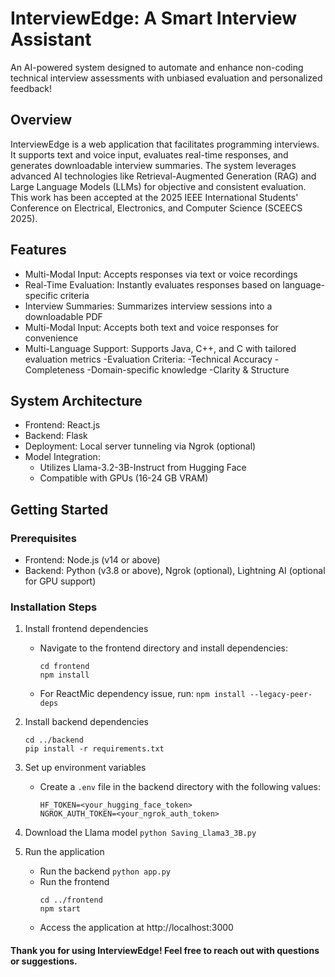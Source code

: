 # InterviewEdge: A Smart Interview Assistant
An AI-powered system designed to automate and enhance non-coding technical interview assessments with unbiased evaluation and personalized feedback!

## Overview
InterviewEdge is a web application that facilitates programming interviews. It supports text and voice input, evaluates real-time responses, and generates downloadable interview summaries. The system leverages advanced AI technologies like Retrieval-Augmented Generation (RAG) and Large Language Models (LLMs) for objective and consistent evaluation.
This work has been accepted at the 2025 IEEE International Students' Conference on Electrical, Electronics, and Computer Science (SCEECS 2025).


## Features
- Multi-Modal Input: Accepts responses via text or voice recordings
- Real-Time Evaluation: Instantly evaluates responses based on language-specific criteria
- Interview Summaries: Summarizes interview sessions into a downloadable PDF
- Multi-Modal Input: Accepts both text and voice responses for convenience
- Multi-Language Support: Supports Java, C++, and C with tailored evaluation metrics
-Evaluation Criteria:
  -Technical Accuracy
  -Completeness
  -Domain-specific knowledge
  -Clarity & Structure


## System Architecture
- Frontend: React.js
- Backend: Flask
- Deployment: Local server tunneling via Ngrok (optional)
- Model Integration:
  - Utilizes Llama-3.2-3B-Instruct from Hugging Face
  - Compatible with GPUs (16-24 GB VRAM)

  
## Getting Started
### Prerequisites
- Frontend: Node.js (v14 or above)
- Backend: Python (v3.8 or above), Ngrok (optional), Lightning AI (optional for GPU support)

### Installation Steps
1. Install frontend dependencies
   - Navigate to the frontend directory and install dependencies:
     ```
     cd frontend
     npm install
     ```
   - For ReactMic dependency issue, run:
     `npm install --legacy-peer-deps`
     
2. Install backend dependencies
   ```
   cd ../backend
   pip install -r requirements.txt
   ```

3. Set up environment variables
   - Create a `.env` file in the backend directory with the following values:
     ```
     HF_TOKEN=<your_hugging_face_token>
     NGROK_AUTH_TOKEN=<your_ngrok_auth_token>
     ```
4. Download the Llama model
   `python Saving_Llama3_3B.py`

5. Run the application
   - Run the backend
     `python app.py`
   - Run the frontend
     ```
     cd ../frontend
     npm start
     ```
   - Access the application at http://localhost:3000


#### Thank you for using InterviewEdge! Feel free to reach out with questions or suggestions.
